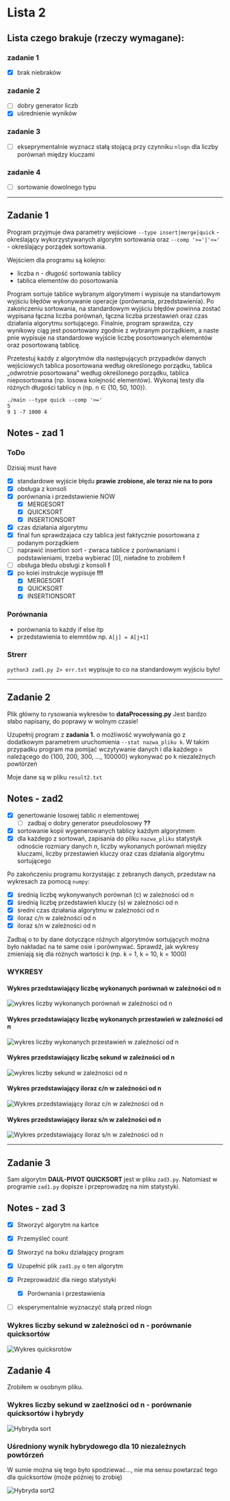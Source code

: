 # Lista 2

## Lista czego brakuje (rzeczy wymagane):



### zadanie 1

- [X] brak niebraków

### zadanie 2

- [ ] dobry generator liczb
- [X] uśrednienie wyników

### zadanie 3

- [ ] ekseprymentalnie wyznacz stałą stojącą przy czynniku `nlogn` dla liczby porównań między kluczami

### zadanie 4

- [ ] sortowanie dowolnego typu

---

## Zadanie 1

Program przyjmuje dwa parametry wejściowe `--type insert|merge|quick` - określający wykorzystywanych algorytm sortowania oraz `--comp '>='|'<='` - określający porządek sortowania.

Wejściem dla programu są kolejno:

* liczba n - długość sortowania tablicy
* tablica elementów do posortowania

Program sortuje tablice wybranym algorytmem i wypisuje na standartowym wyjściu błędów wykonywanie operacje (porównania, przedstawienia). Po zakończeniu sortowania, na standardowym wyjściu błędów powinna zostać wypisana łączna liczba porównań, łączna liczba przestawień oraz czas działania algorytmu sortującego. Finalnie, program sprawdza, czy wynikowy ciąg jest posortowany zgodnie z wybranym porządkiem, a naste ̨pnie wypisuje na standardowe wyjście liczbę posortowanych elementów oraz posortowaną tablicę.

Przetestuj każdy z algorytmów dla następujących przypadków danych wejściowych tablica posortowana według określonego porządku, tablica „odwrotnie posortowana” według określonego porządku, tablica nieposortowana (np. losowa kolejność elementów). Wykonaj testy dla różnych długości tablicy n (np. n ∈ {10, 50, 100}).

```
./main --type quick --comp '>='
5
9 1 -7 1000 4
```
## Notes - zad 1

### ToDo
Dzisiaj must have
- [X] standardowe wyjście błędu **prawie zrobione, ale teraz nie na to pora**
- [X] obsługa z konsoli
- [X] porównania i przedstawienie NOW
  - [X] MERGESORT
  - [X] QUICKSORT
  - [X] INSERTIONSORT
- [X] czas działania algorytmu
- [X] final fun sprawdzajaca czy tablica jest faktycznie posortowana z podanym porządkiem
- [ ] naprawić insertion sort - zwraca tablice z porównaniami i podstawieniami, trzeba wybierać [0], nieładne to zrobiłem **!**
- [ ] obsługa błedu obsługi z konsoli **!**
- [X] po kolei instrukcje wypisuje **!!!**
  - [X] MERGESORT
  - [X] QUICKSORT
  - [X] INSERTIONSORT

### Porównania

- porównania to każdy if else itp
- przedstawienia to elemntów np. `A[j] = A[j+1]`

### Strerr

`python3 zad1.py 2> err.txt` wypisuje to co na standardowym wyjściu było!

---

## Zadanie 2

Plik główny to rysowania wykresów to **dataProcessing.py**
Jest bardzo słabo napisany, do poprawy w wolnym czasie!

Uzupełnij program z **zadania 1.** o możliwość wywoływania go z dodatkowym parametrem uruchomienia `--stat nazwa_pliku k`. W takim przypadku program ma pomijać wczytywanie danych i dla każdego `n` należącego do {100, 200, 300, ..., 100000} wykonywać po k niezależnych powtórzeń

Moje dane są w pliku `result2.txt`

## Notes - zad2
- [X] genertowanie losowej tablic *n* elementowej
  - [ ] zadbaj o dobry generator pseudolosowy **??**
- [X] sortowanie kopii wygenerowanych tablicy każdym algorytmem
- [X] dla każdego z sortowań, zapisania do pliku `nazwa_pliku` statystyk odnoście rozmiary danych n, liczby wykonanych porównań między kluczami, liczby przestawień kluczy oraz czas działania algorytmu sortującego

Po zakończeniu programu korzystając z zebranych danych, przedstaw na wykresach za pomocą `numpy`:

- [X] średnią liczbę wykonywanych porównań (c) w zależności od n
- [X] średnią liczbę przedstawień kluczy (s) w zależności od n
- [X] średni czas działania algorytmu w zależności od n
- [X] iloraz c/n w zależności od n
- [X] iloraz s/n w zależności od n

Zadbaj o to by dane dotyczące różnych algorytmów sortujących można było nakładać na te same osie i porównywać. Sprawdź, jak wykresy zmieniają się dla różnych wartości k (np. k = 1, k = 10, k = 1000)

### WYKRESY

#### Wykres przedstawiający liczbę wykonanych porównań w zależności od n

![wykres liczby wykonanych porównań w zależności od n](/lista2/charts/avgCompALL.png)

#### Wykres przedstawiający liczbę wykonanych przestawień w zależności od n

![wykres liczby wykonanych przestawień w zależności od n](/lista2/charts/avgSubsALL.png)

#### Wykres przedstawiający liczbę sekund w zależności od n

![wykres liczby sekund w zależności od n](/lista2/charts/timeALL.png)

#### Wykres przedstawiający iloraz c/n w zależności od n

![Wykres przedstawiający iloraz c/n w zależności od n](/lista2/charts/cn.png)

#### Wykres przedstawiający iloraz s/n w zależności od n

![Wykres przedstawiający iloraz s/n w zależności od n](/lista2/charts/sn.png)

---

## Zadanie 3

Sam algorytm **DAUL-PIVOT QUICKSORT** jest w pliku `zad3.py`. Natomiast w programie `zad1.py` dopisze i przeprowadzę na nim statystyki.

## Notes - zad 3

- [X] Stworzyć algorytm na kartce
- [X] Przemyśleć count
- [X] Stworzyć na boku działający program
- [X] Uzupełnić plik `zad1.py` o ten algorytm
- [X] Przeprowadzić dla niego statystyki
  - [X]  Porównania i przestawienia
- [ ] eksperymentalnie wyznaczyć stałą przed nlogn


### Wykres liczby sekund w zależności od n - porównanie quicksortów

![Wykres quicksrotów](/lista2/charts/quickSort.png)


## Zadanie 4

Zrobiłem w osobnym pliku.

### Wykres liczby sekund w zaelżności od n - porównanie quicksortów i hybrydy

![Hybryda sort](/lista2/charts/hybridcomparequicks.png)

### Uśredniony wynik hybrydowego dla 10 niezależnych powtórzeń

W sumie można się tego było spodziewać..., nie ma sensu powtarzać tego dla quicksortów
(może później to zrobię)

![Hybryda sort2](/lista2/charts/avghybrid.png)

